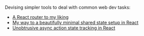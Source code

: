 Devising simpler tools to deal with common web dev tasks:

- [A React router to my liking](https://dev.to/axtk/a-react-router-to-my-liking-1ko5)
- [My way to a beautifully minimal shared state setup in React](https://dev.to/axtk/my-way-to-a-beautifully-minimal-shared-state-setup-in-react-52ld)
- [Unobtrusive async action state tracking in React](https://dev.to/axtk/unobtrusive-async-action-state-tracking-in-react-3h9d)
